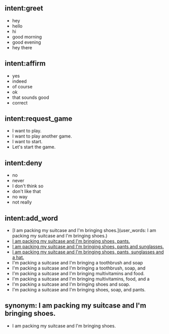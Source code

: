 ## intent:greet
- hey
- hello
- hi
- good morning
- good evening
- hey there

## intent:affirm
- yes
- indeed
- of course
- ok
- that sounds good
- correct

## intent:request_game
- I want to play.
- I want to play another game.
- I want to start.
- Let's start the game.

## intent:deny
- no
- never
- I don't think so
- don't like that
- no way
- not really

## intent:add_word
- [I am packing my suitcase and I'm bringing shoes.](user_words: I am packing my suitcase and I'm bringing shoes.)
- [I am packing my suitcase and I'm bringing shoes, pants.](user_words)
- [I am packing my suitcase and I'm bringing shoes, pants and sunglasses.](user_words)
- [I am packing my suitcase and I'm bringing shoes, pants, sunglasses and a hat.](user_words)
- I'm packing a suitcase and I'm bringing a toothbrush and soap
- I'm packing a suitcase and I'm bringing a toothbrush, soap, and
- I'm packing a suitcase and I'm bringing multivitamins and food.
- I'm packing a suitcase and I'm bringing multivitamins, food, and a
- I'm packing a suitcase and I'm bringing shoes and soap.
- I'm packing a suitcase and I'm bringing shoes, soap, and pants.

## synonym: I am packing my suitcase and I'm bringing shoes.
- I am packing my suitcase and I'm bringing shoes.
